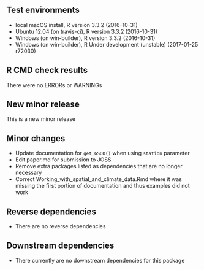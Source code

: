 ## Test environments  

- local macOS install, R version 3.3.2 (2016-10-31)
- Ubuntu 12.04 (on travis-ci), R version 3.3.2 (2016-10-31)
- Windows (on win-builder), R version 3.3.2 (2016-10-31)
- Windows (on win-builder), R Under development (unstable) (2017-01-25 r72030)

## R CMD check results  

There were no ERRORs or WARNINGs  

## New minor release  

This is a new minor release

## Minor changes  

- Update documentation for `get_GSOD()` when using `station` parameter  
- Edit paper.md for submission to JOSS  
- Remove extra packages listed as dependencies that are no longer necessary  
- Correct Working_with_spatial_and_climate_data.Rmd where it was missing the first portion of documentation and thus examples did not work  

## Reverse dependencies  
- There are no reverse dependencies  

## Downstream dependencies
- There currently are no downstream dependencies for this package  
